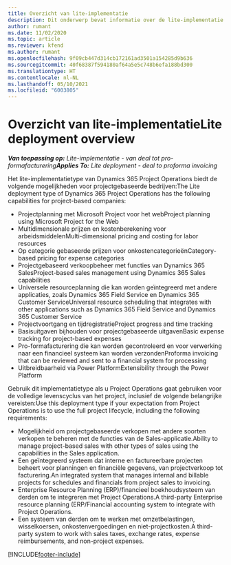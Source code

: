 ```yaml
---
title: Overzicht van lite-implementatie
description: Dit onderwerp bevat informatie over de lite-implementatie van Dynamics 365 Project Operations.
author: rumant
ms.date: 11/02/2020
ms.topic: article
ms.reviewer: kfend
ms.author: rumant
ms.openlocfilehash: 9f09cb447d314cb172161ad3501a154285d9b636
ms.sourcegitcommit: 40f68387f594180af64a5e5c748b6efa188bd300
ms.translationtype: HT
ms.contentlocale: nl-NL
ms.lasthandoff: 05/10/2021
ms.locfileid: "6003805"
---
```

# <a name="lite-deployment-overview"></a><span data-ttu-id="d9b56-103">Overzicht van lite-implementatie</span><span class="sxs-lookup"><span data-stu-id="d9b56-103">Lite deployment overview</span></span>

<span data-ttu-id="d9b56-104">_**Van toepassing op:** Lite-implementatie - van deal tot pro-formafacturering_</span><span class="sxs-lookup"><span data-stu-id="d9b56-104">_**Applies To:** Lite deployment - deal to proforma invoicing_</span></span>

<span data-ttu-id="d9b56-105">Het lite-implementatietype van Dynamics 365 Project Operations biedt de volgende mogelijkheden voor projectgebaseerde bedrijven:</span><span class="sxs-lookup"><span data-stu-id="d9b56-105">The Lite deployment type of Dynamics 365 Project Operations has the following capabilities for project-based companies:</span></span>

- <span data-ttu-id="d9b56-106">Projectplanning met Microsoft Project voor het web</span><span class="sxs-lookup"><span data-stu-id="d9b56-106">Project planning using Microsoft Project for the Web</span></span>
- <span data-ttu-id="d9b56-107">Multidimensionale prijzen en kostenberekening voor arbeidsmiddelen</span><span class="sxs-lookup"><span data-stu-id="d9b56-107">Multi-dimensional pricing and costing for labor resources</span></span>
- <span data-ttu-id="d9b56-108">Op categorie gebaseerde prijzen voor onkostencategorieën</span><span class="sxs-lookup"><span data-stu-id="d9b56-108">Category-based pricing for expense categories</span></span>
- <span data-ttu-id="d9b56-109">Projectgebaseerd verkoopbeheer met functies van Dynamics 365 Sales</span><span class="sxs-lookup"><span data-stu-id="d9b56-109">Project-based sales management using Dynamics 365 Sales capabilities</span></span>
- <span data-ttu-id="d9b56-110">Universele resourceplanning die kan worden geïntegreerd met andere applicaties, zoals Dynamics 365 Field Service en Dynamics 365 Customer Service</span><span class="sxs-lookup"><span data-stu-id="d9b56-110">Universal resource scheduling that integrates with other applications such as Dynamics 365 Field Service and Dynamics 365 Customer Service</span></span>
- <span data-ttu-id="d9b56-111">Projectvoortgang en tijdregistratie</span><span class="sxs-lookup"><span data-stu-id="d9b56-111">Project progress and time tracking</span></span>
- <span data-ttu-id="d9b56-112">Basisuitgaven bijhouden voor projectgebaseerde uitgaven</span><span class="sxs-lookup"><span data-stu-id="d9b56-112">Basic expense tracking for project-based expenses</span></span>
- <span data-ttu-id="d9b56-113">Pro-formafacturering die kan worden gecontroleerd en voor verwerking naar een financieel systeem kan worden verzonden</span><span class="sxs-lookup"><span data-stu-id="d9b56-113">Proforma invoicing that can be reviewed and sent to a financial system for processing</span></span>
- <span data-ttu-id="d9b56-114">Uitbreidbaarheid via Power Platform</span><span class="sxs-lookup"><span data-stu-id="d9b56-114">Extensibility through the Power Platform</span></span>

<span data-ttu-id="d9b56-115">Gebruik dit implementatietype als u Project Operations gaat gebruiken voor de volledige levenscyclus van het project, inclusief de volgende belangrijke vereisten:</span><span class="sxs-lookup"><span data-stu-id="d9b56-115">Use this deployment type if your expectation from Project Operations is to use the full project lifecycle, including the following requirements:</span></span>

- <span data-ttu-id="d9b56-116">Mogelijkheid om projectgebaseerde verkopen met andere soorten verkopen te beheren met de functies van de Sales-applicatie.</span><span class="sxs-lookup"><span data-stu-id="d9b56-116">Ability to manage project-based sales with other types of sales using the capabilities in the Sales application.</span></span>
- <span data-ttu-id="d9b56-117">Een geïntegreerd systeem dat interne en factureerbare projecten beheert voor planningen en financiële gegevens, van projectverkoop tot facturering.</span><span class="sxs-lookup"><span data-stu-id="d9b56-117">An integrated system that manages internal and billable projects for schedules and financials from project sales to invoicing.</span></span>
- <span data-ttu-id="d9b56-118">Enterprise Resource Planning (ERP)/financieel boekhoudsysteem van derden om te integreren met Project Operations.</span><span class="sxs-lookup"><span data-stu-id="d9b56-118">A third-party Enterprise resource planning (ERP/Financial accounting system to integrate with Project Operations.</span></span>
- <span data-ttu-id="d9b56-119">Een systeem van derden om te werken met omzetbelastingen, wisselkoersen, onkostenvergoedingen en niet-projectkosten.</span><span class="sxs-lookup"><span data-stu-id="d9b56-119">A third-party system to work with sales taxes, exchange rates, expense reimbursements, and non-project expenses.</span></span>


[!INCLUDE[footer-include](../includes/footer-banner.md)]